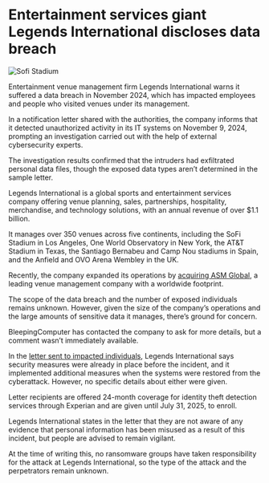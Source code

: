 # Entertainment services giant Legends International discloses data breach

![Sofi Stadium](https://www.bleepstatic.com/content/hl-images/2025/04/17/sofi.jpg)

Entertainment venue management firm Legends International warns it suffered a data breach in November 2024, which has impacted employees and people who visited venues under its management.

In a notification letter shared with the authorities, the company informs that it detected unauthorized activity in its IT systems on November 9, 2024, prompting an investigation carried out with the help of external cybersecurity experts.

The investigation results confirmed that the intruders had exfiltrated personal data files, though the exposed data types aren’t determined in the sample letter.

Legends International is a global sports and entertainment services company offering venue planning, sales, partnerships, hospitality, merchandise, and technology solutions, with an annual revenue of over $1.1 billion.

It manages over 350 venues across five continents, including the SoFi Stadium in Los Angeles, One World Observatory in New York, the AT&T Stadium in Texas, the Santiago Bernabeu and Camp Nou stadiums in Spain, and the Anfield and OVO Arena Wembley in the UK.

Recently, the company expanded its operations by [acquiring ASM Global](https://www.legends.net/legends-completes-acquisition-of-asm-global/), a leading venue management company with a worldwide footprint.

The scope of the data breach and the number of exposed individuals remains unknown. However, given the size of the company’s operations and the large amounts of sensitive data it manages, there’s ground for concern.

BleepingComputer has contacted the company to ask for more details, but a comment wasn’t immediately available.

In the [letter sent to impacted individuals](https://www.mass.gov/doc/2025-665-legends-international-llc/download), Legends International says security measures were already in place before the incident, and it implemented additional measures when the systems were restored from the cyberattack. However, no specific details about either were given.

Letter recipients are offered 24-month coverage for identity theft detection services through Experian and are given until July 31, 2025, to enroll.

Legends International states in the letter that they are not aware of any evidence that personal information has been misused as a result of this incident, but people are advised to remain vigilant.

At the time of writing this, no ransomware groups have taken responsibility for the attack at Legends International, so the type of the attack and the perpetrators remain unknown.